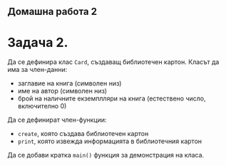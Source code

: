 ## Домашна работа 2

# Задача 2.
Да се дефинира клас `Card`, създаващ библиотечен картон.
Класът да има за член-данни:
- заглавие на книга (символен низ)
- име на автор (символен низ)
- брой на наличните екземплляри на книга (естествено число, включително 0)

Да се дефинират член-функции:
- `create`, която създава библиотечен картон
- `print`, която извежда информацията в библиотечния картон

Да се добави кратка `main()` функция за демонстрация на класа.
